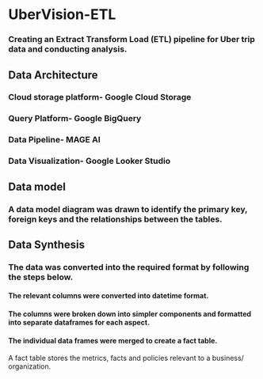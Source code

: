 # UberVision-ETL
### Creating an Extract Transform Load (ETL) pipeline for Uber trip data and conducting analysis.

## Data Architecture 
### Cloud storage platform- Google Cloud Storage
### Query Platform- Google BigQuery
### Data Pipeline- MAGE AI
### Data Visualization- Google Looker Studio

## Data model
### A data model diagram was drawn to identify the primary key, foreign keys and the relationships between the tables.

## Data Synthesis
### The data was converted into the required format by following the steps below.
#### The relevant columns were converted into datetime format.
#### The columns were broken down into simpler components and formatted into separate dataframes for each aspect.
#### The individual data frames were merged to create a fact table.
A fact table stores the metrics, facts and policies relevant to a business/ organization.


